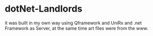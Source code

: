 # dotNet-Landlords
it was built in my own way using Qframework and UniRx and .net Framework as Server, at the same time art files were from the www.
